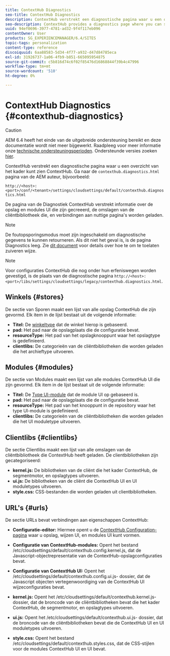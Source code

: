 ```yaml
---
title: ContextHub Diagnostics
seo-title: ContextHub Diagnostics
description: ContextHub verstrekt een diagnostische pagina waar u een overzicht van het kader ContextHub kunt zien
seo-description: ContextHub provides a diagnostics page where you can see an overview of the ContextHub framework
uuid: 94ef0696-3977-4781-ad32-9f4f117eb096
contentOwner: User
products: SG_EXPERIENCEMANAGER/6.4/SITES
topic-tags: personalization
content-type: reference
discoiquuid: 6aa88583-5d34-4f77-a932-d47d84785eca
exl-id: 31926737-1a06-4fb9-b851-665095954875
source-git-commit: c5b816d74c6f02f85476d16868844f39b4c47996
workflow-type: tm+mt
source-wordcount: '510'
ht-degree: 0%

---
```


# ContextHub Diagnostics {#contexthub-diagnostics}

>[!CAUTION]
>
>AEM 6.4 heeft het einde van de uitgebreide ondersteuning bereikt en deze documentatie wordt niet meer bijgewerkt. Raadpleeg voor meer informatie onze [technische ondersteuningsperioden](https://helpx.adobe.com/support/programs/eol-matrix.html). Ondersteunde versies zoeken [hier](https://experienceleague.adobe.com/docs/).

ContextHub verstrekt een diagnostische pagina waar u een overzicht van het kader kunt zien ContextHub. Ga naar de `contexthub.diagnostics.html` pagina van de AEM auteur, bijvoorbeeld:

`http://<host>:<port>/conf/<tenant>/settings/cloudsettings/default/contexthub.diagnostics.html`

De pagina van de Diagnostiek ContextHub verstrekt informatie over de opslag en modules UI die zijn gecreeerd, de omslagen van de cliëntbibliotheek die, en verbindingen aan nuttige pagina&#39;s worden geladen.

>[!NOTE]
>
>De foutopsporingsmodus moet zijn ingeschakeld om diagnostische gegevens te kunnen retourneren. Als dit niet het geval is, is de pagina Diagnostics leeg. Zie [dit document](/help/sites-administering/contexthub-config.md#debugging-contexthub) voor details over hoe te om te toelaten zuiveren wijze.

>[!NOTE]
>
>Voor configuraties ContextHub die nog onder hun erfeniswegen worden gevestigd, is de plaats van de diagnostische pagina `http://<host>:<port>/libs/settings/cloudsettings/legacy/contexthub.diagnostics.html`.

## Winkels {#stores}

De sectie van Sporen maakt een lijst van alle opslag ContextHub die zijn gevormd. Elk item in de lijst bestaat uit de volgende informatie:

* **Titel:** De [winkeltype](/help/sites-developing/ch-samplestores.md) dat de winkel hierop is gebaseerd.
* **pad:** Het pad naar de opslagplaats die de configuratie bevat.
* **resourceType:** Het pad van het opslagknooppunt waar het opslagtype is gedefinieerd.
* **clientlibs:** De categorieën van de cliëntbibliotheken die worden geladen die het archieftype uitvoeren.

## Modules {#modules}

De sectie van Modules maakt een lijst van alle modules ContextHub UI die zijn gevormd. Elk item in de lijst bestaat uit de volgende informatie:

* **Titel:** De [Type UI-module](/help/sites-developing/ch-samplemodules.md) dat de module UI op gebaseerd is.
* **pad:** Het pad naar de opslagplaats die de configuratie bevat.
* **resourceType:** Het pad van het knooppunt in de repository waar het type UI-module is gedefinieerd.
* **clientlibs:** De categorieën van de cliëntbibliotheken die worden geladen die het UI moduletype uitvoeren.

## Clientlibs {#clientlibs}

De sectie Clientlibs maakt een lijst van alle omslagen van de cliëntbibliotheek die ContextHub heeft geladen. De clientbibliotheken zijn gecategoriseerd:

* **kernel.js:** De bibliotheken van de cliënt die het kader ContextHub, de segmentmotor, en opslagtypes uitvoeren.
* **ui.js:** De bibliotheken van de cliënt die ContextHub UI en UI moduletypes uitvoeren.
* **style.css:** CSS-bestanden die worden geladen uit clientbibliotheken.

## URL&#39;s {#urls}

De sectie URLs bevat verbindingen aan eigenschappen ContextHub:

* **Configuratie-editor:** Hiermee opent u de [ContextHub Configuration-pagina](/help/sites-administering/contexthub-config.md) waar u opslag, wijzen UI, en modules UI kunt vormen.

* **Configuratie van ContextHub-modules:** Opent het bestand /etc/cloudsettings/default/contexthub.config.kernel.js, dat de Javascript-objectrepresentatie van de ContextHub-opslagconfiguraties bevat.
* **Configuratie van ContextHub UI:** Opent het /etc/cloudsettings/default/contexthub.config.ui.js- dossier, dat de Javascript objecten vertegenwoordiging van de ContextHub UI wijzeconfiguraties bevat.
* **kernel.js:** Opent het /etc/cloudsettings/default/contexthub.kernel.js- dossier, dat de broncode van de cliëntbibliotheken bevat die het kader ContextHub, de segmentmotor, en opslagtypes uitvoeren.
* **ui.js:** Opent het /etc/cloudsettings/default/contexthub.ui.js- dossier, dat de broncode van de cliëntbibliotheken bevat die de ContextHub UI en UI moduletypes uitvoeren.
* **style.css:** Opent het bestand /etc/cloudsettings/default/contexthub.styles.css, dat de CSS-stijlen voor de modules ContextHub UI en UI bevat.
